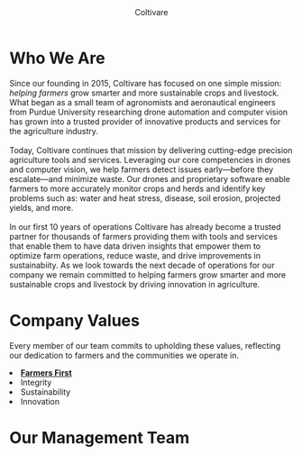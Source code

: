 <html>
  <head>
    
  </head>

  <body>
    <header>Coltivare</header>
    <h1> Who We Are </h1>
    <p> Since our founding in 2015, Coltivare has focused on one simple mission: <i>helping farmers</i> grow smarter and more sustainable crops and livestock. What began as a small team of agronomists and aeronautical engineers from Purdue University researching drone automation and computer vision has grown into a trusted provider of innovative products and services for the agriculture industry.
<br>
      <br>
Today, Coltivare continues that mission by delivering cutting-edge precision agriculture tools and services. Leveraging our core competencies in drones and computer vision, we help farmers detect issues early—before they escalate—and minimize waste. Our drones and proprietary software enable farmers to more accurately monitor crops and herds and identify key problems such as: water and heat stress, disease, soil erosion, projected yields, and more. 
<br>
      <br>
In our first 10 years of operations Coltivare has already become a trusted partner for thousands of farmers providing them with tools and services that enable them to have data driven insights that empower them to optimize farm operations, reduce waste, and drive improvements in sustainabiity. As we look towards the next decade of operations for our company we remain committed to helping farmers grow smarter and more sustainable crops and livestock by driving innovation in agriculture. </p>

  <h1> Company Values </h1>
  <p>Every member of our team commits to upholding these values, reflecting our dedication to farmers and the communities we operate in.</p>
  <li> <b> <u> Farmers First </u> </b> </li>
  <li>Integrity</li>
  <li>Sustainability</li>
  <li>Innovation</li>
  <h1> Our Management Team </h1>

    
    
  </body>
</html>
